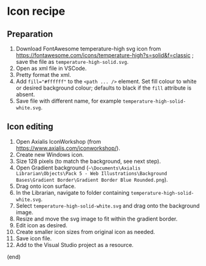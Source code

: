 # Icon recipe


## Preparation
1. Download FontAwesome temperature-high svg icon from https://fontawesome.com/icons/temperature-high?s=solid&f=classic ; save the file as `temperature-high-solid.svg`.
1. Open as xml file in VSCode.
1. Pretty format the xml.
1. Add `fill="#ffffff"` to the `<path ... />` element. Set fill colour to white or desired background colour; defaults to black if the `fill` attribute is absent.
1. Save file with different name, for example `temperature-high-solid-white.svg`.

## Icon editing
1. Open Axialis IconWorkshop (from https://www.axialis.com/iconworkshop/).
1. Create new Windows icon.
1. Size 128 pixels (to match the background, see next step).
1. Open Gradient background (`~\Documents\Axialis Librarian\Objects\Pack 5 - Web Illustrations\Background Bases\Gradient Border\Gradient Border Blue Rounded.png`).
1. Drag onto icon surface.
1. In the Librarian, navigate to folder containing `temperature-high-solid-white.svg`. 
1. Select `temperature-high-solid-white.svg` and drag onto the background image.
1. Resize and move the svg image to fit within the gradient border.
1. Edit icon as desired.
1. Create smaller icon sizes from original icon as needed.
1. Save icon file.
1. Add to the Visual Studio project as a resource.

(end)